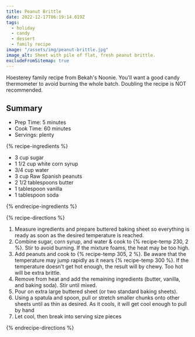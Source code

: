 ```yaml
---
title: Peanut Brittle
date: 2022-12-17T06:19:14.619Z
tags:
  - holiday
  - candy
  - dessert
  - family recipe
image: "/assets/img/peanut-brittle.jpg"
image_alt: Sheet with pile of flat, fresh peanut brittle.
excludeFromSitemap: true
---
```


Hoesterey family recipe from Bekah's Noonie. You'll want a good candy thermometer to avoid burning the whole batch. Doubling the recipe is NOT recommended.

## Summary

- Prep Time: 5 minutes
- Cook Time: 60 minutes
- Servings: plenty

{% recipe-ingredients %}

- 3 cup sugar
- 1 1/2 cup white corn syrup
- 3/4 cup water
- 3 cup Raw Spanish peanuts
- 2 1/2 tablespoons butter
- 1 tablespoon vanilla
- 1 tablespoon soda

{% endrecipe-ingredients %}

{% recipe-directions %}

1. Measure ingredients and prepare buttered baking sheet so everything is ready as soon as the desired temperature is reached.
1. Combine sugar, corn syrup, and water & cook to {% recipe-temp 230, 2 %}. Stir to avoid burning. If the mixture foams, the heat may be too high.
1. Add peanuts and cook to {% recipe-temp 305, 2 %}. Be aware that the temperature may jump rapidly as it nears {% recipe-temp 300 %}. If the temperature doesn't get hot enough, the result will by chewy. Too hot will be extra brittle.
1. Remove from heat and add the remaining ingredients (butter, vanilla, and baking soda). Stir until mixed.
1. Pour on extra large buttered sheet (or two standard baking sheets).
1. Using a spatula and spoon, pull or stretch smaller chunks onto other sheets until as thin as desired. As it cools, it will get cool enough to pull by hand
1. Let cool, then break into serving size pieces

{% endrecipe-directions %}
